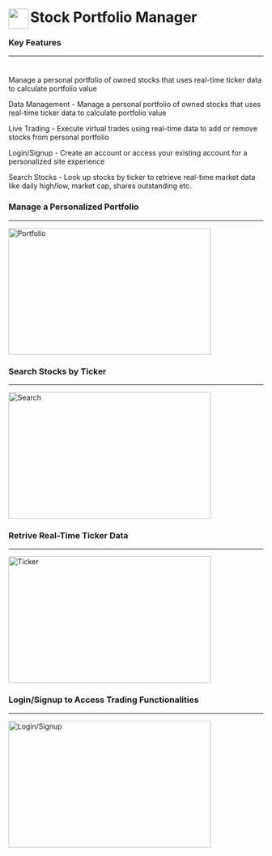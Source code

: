 <span align="left">
  <img src="https://cdn-icons-png.freepik.com/512/12071/12071716.png" width=40 height=40 align="left" />
  <h1 align="left">Stock Portfolio Manager</h1>
</span>

### Key Features

---


<span>
  <img src="https://github.com/user-attachments/assets/aec670e9-ce18-4938-8835-1f04e0499451" width=10 height=10>
  <p>Manage a personal portfolio of owned stocks that uses real-time ticker data to calculate portfolio value</p>
</span>


<p>Data Management - Manage a personal portfolio of owned stocks that uses real-time ticker data to calculate portfolio value</p>
<p>Live Trading - Execute virtual trades using real-time data to add or remove stocks from personal portfolio</p>
<p>Login/Signup - Create an account or access your existing account for a personalized site experience</p>
<p>Search Stocks - Look up stocks by ticker to retrieve real-time market data like daily high/low, market cap, shares outstanding etc.</p>

### Manage a Personalized Portfolio

--- 

<img width="400" height="250" alt="Portfolio" src="https://github.com/user-attachments/assets/ab4b3776-2fc7-424c-aea5-32cdec9590f3">


### Search Stocks by Ticker

---

<img width="400" height="250" alt="Search" src="https://github.com/user-attachments/assets/9b3f9e6d-509d-4cc7-a0e7-1d0888590e69">

### Retrive Real-Time Ticker Data

---

<img width="400" height="250" alt="Ticker" src="https://github.com/user-attachments/assets/2212501f-fe88-40a5-95d7-011eb85b0608">


### Login/Signup to Access Trading Functionalities

---

<img width="400" height="250" alt="Login/Signup" src="https://github.com/user-attachments/assets/47674273-5d26-45f0-a195-c2505a9255e8">


